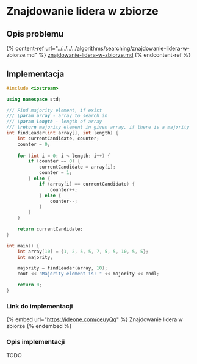 # Znajdowanie lidera w zbiorze

## Opis problemu

{% content-ref url="../../../../algorithms/searching/znajdowanie-lidera-w-zbiorze.md" %}
[znajdowanie-lidera-w-zbiorze.md](../../../../algorithms/searching/znajdowanie-lidera-w-zbiorze.md)
{% endcontent-ref %}

## Implementacja

```cpp
#include <iostream>

using namespace std;

/// Find majority element, if exist
/// \param array - array to search in
/// \param length - length of array
/// \return majority element in given array, if there is a majority
int findLeader(int array[], int length) {
    int currentCandidate, counter;
    counter = 0;
    
    for (int i = 0; i < length; i++) {
        if (counter == 0) {
            currentCandidate = array[i];
            counter = 1;
        } else {
            if (array[i] == currentCandidate) {
                counter++;
            } else {
                counter--;
            }
        }
    }

    return currentCandidate;
}

int main() {
    int array[10] = {1, 2, 5, 5, 7, 5, 5, 10, 5, 5};
    int majority;

    majority = findLeader(array, 10);
    cout << "Majority element is: " << majority << endl;

    return 0;
}
```

### Link do implementacji

{% embed url="https://ideone.com/oeuyQq" %}
Znajdowanie lidera w zbiorze
{% endembed %}

### Opis implementacji

TODO

